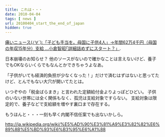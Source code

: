 ```yaml
---
title: これは・・・
date: 2010-04-04
tags: [ news ]
url: 20100404_start_the_end_of_japan
hidden: true
---
```

<p><a href='http://blog.livedoor.jp/dqnplus/archives/1449593.html'>痛いニュース(ﾉ∀`):「子ども手当を。母国に子供4人」→年間62万4千円（母国の年収15年分）支給 …小倉智昭｢詳細詰めずにスタート？」</a>.</p>

日本崩壊のお知らせ？
他のソースがないので確かなことは言えないけど、養子でもOKならいくらでもなんとかできちゃうよなあ。

「子供がいても経済的負担が少なくなった！」だけで済むはずはないと思ってたけど、とんでもない大穴が開いてたとは。

いつぞやの「税金ばらまき」と言われた定額給付金よりよっぽどひどい。
子供のいない世帯には全く関係もなく、孤児は支給対象ですらない。
支給対象は限定的で、養子などで支給額を増やす裏口まで存在する。

もうほんと・・・一刻も早く内閣不信任案でも出ないかしら。

http://ja.wikipedia.org/wiki/%E5%AD%90%E3%81%A9%E3%82%82%E6%89%8B%E5%BD%93%E6%B3%95%E6%A1%88
